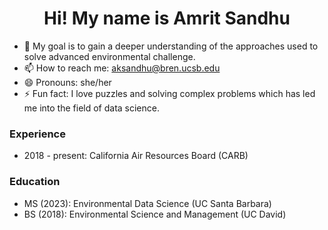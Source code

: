 <h1 align="center">Hi! My name is Amrit Sandhu</h1>


- 🔭 My goal is to gain a deeper understanding of the approaches used to solve advanced environmental challenge.
- 📫 How to reach me: aksandhu@bren.ucsb.edu
- 😄 Pronouns: she/her
- ⚡ Fun fact: I love puzzles and solving complex problems which has led me into the field of data science.

### Experience

- 2018 - present: California Air Resources Board (CARB)

### Education

- MS (2023): Environmental Data Science (UC Santa Barbara)
- BS (2018): Environmental Science and Management (UC David)

